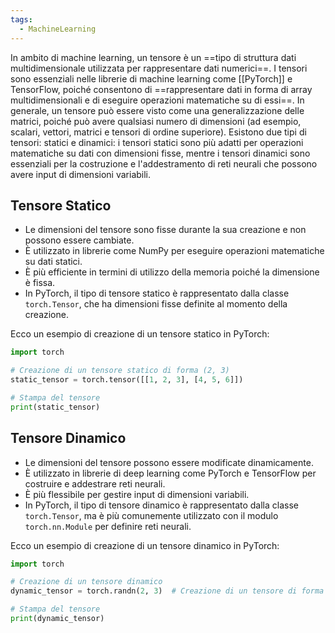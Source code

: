 ```yaml
---
tags:
  - MachineLearning
---
```

In ambito di machine learning, un tensore è un ==tipo di struttura dati multidimensionale utilizzata per rappresentare dati numerici==.
I tensori sono essenziali nelle librerie di machine learning come [[PyTorch]] e TensorFlow, poiché consentono di ==rappresentare dati in forma di array multidimensionali e di eseguire operazioni matematiche su di essi==.
In generale, un tensore può essere visto come una generalizzazione delle matrici, poiché può avere qualsiasi numero di dimensioni (ad esempio, scalari, vettori, matrici e tensori di ordine superiore).
Esistono due tipi di tensori: statici e dinamici: i tensori statici sono più adatti per operazioni matematiche su dati con dimensioni fisse, mentre i tensori dinamici sono essenziali per la costruzione e l'addestramento di reti neurali che possono avere input di dimensioni variabili.

## Tensore Statico

   - Le dimensioni del tensore sono fisse durante la sua creazione e non possono essere cambiate.
   - È utilizzato in librerie come NumPy per eseguire operazioni matematiche su dati statici.
   - È più efficiente in termini di utilizzo della memoria poiché la dimensione è fissa.
   - In PyTorch, il tipo di tensore statico è rappresentato dalla classe `torch.Tensor`, che ha dimensioni fisse definite al momento della creazione.

Ecco un esempio di creazione di un tensore statico in PyTorch:

```python
import torch

# Creazione di un tensore statico di forma (2, 3)
static_tensor = torch.tensor([[1, 2, 3], [4, 5, 6]])

# Stampa del tensore
print(static_tensor)
```

## Tensore Dinamico

   - Le dimensioni del tensore possono essere modificate dinamicamente.
   - È utilizzato in librerie di deep learning come PyTorch e TensorFlow per costruire e addestrare reti neurali.
   - È più flessibile per gestire input di dimensioni variabili.
   - In PyTorch, il tipo di tensore dinamico è rappresentato dalla classe `torch.Tensor`, ma è più comunemente utilizzato con il modulo `torch.nn.Module` per definire reti neurali.

Ecco un esempio di creazione di un tensore dinamico in PyTorch:

```python
import torch

# Creazione di un tensore dinamico
dynamic_tensor = torch.randn(2, 3)  # Creazione di un tensore di forma (2, 3) con valori casuali

# Stampa del tensore
print(dynamic_tensor)
```